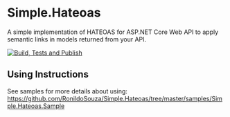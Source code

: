 # Simple.Hateoas
A simple implementation of HATEOAS for ASP.NET Core Web API to apply semantic links in models returned from your API.

[![Build, Tests and Publish](https://github.com/RonildoSouza/Simple.Hateoas/actions/workflows/dotnet.yml/badge.svg)](https://github.com/RonildoSouza/Simple.Hateoas/actions/workflows/dotnet.yml)


## Using Instructions
See samples for more details about using: https://github.com/RonildoSouza/Simple.Hateoas/tree/master/samples/Simple.Hateoas.Sample
